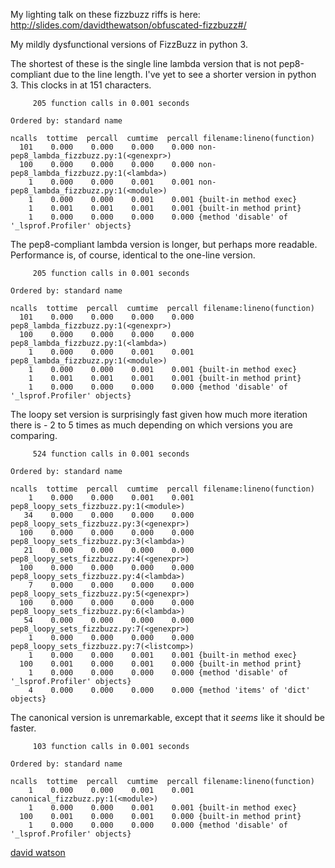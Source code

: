 My lighting talk on these fizzbuzz riffs is here: http://slides.com/davidthewatson/obfuscated-fizzbuzz#/

My mildly dysfunctional versions of FizzBuzz in python 3.

The shortest of these is the single line lambda version that is not pep8-compliant due to the line length. I've yet to see a shorter version in python 3. This clocks in at 151 characters.

         205 function calls in 0.001 seconds

    Ordered by: standard name

    ncalls  tottime  percall  cumtime  percall filename:lineno(function)
      101    0.000    0.000    0.000    0.000 non-pep8_lambda_fizzbuzz.py:1(<genexpr>)
      100    0.000    0.000    0.000    0.000 non-pep8_lambda_fizzbuzz.py:1(<lambda>)
        1    0.000    0.000    0.001    0.001 non-pep8_lambda_fizzbuzz.py:1(<module>)
        1    0.000    0.000    0.001    0.001 {built-in method exec}
        1    0.001    0.001    0.001    0.001 {built-in method print}
        1    0.000    0.000    0.000    0.000 {method 'disable' of '_lsprof.Profiler' objects}

The pep8-compliant lambda version is longer, but perhaps more readable. Performance is, of course, identical to the one-line version.

         205 function calls in 0.001 seconds

    Ordered by: standard name

    ncalls  tottime  percall  cumtime  percall filename:lineno(function)
      101    0.000    0.000    0.000    0.000 pep8_lambda_fizzbuzz.py:1(<genexpr>)
      100    0.000    0.000    0.000    0.000 pep8_lambda_fizzbuzz.py:1(<lambda>)
        1    0.000    0.000    0.001    0.001 pep8_lambda_fizzbuzz.py:1(<module>)
        1    0.000    0.000    0.001    0.001 {built-in method exec}
        1    0.001    0.001    0.001    0.001 {built-in method print}
        1    0.000    0.000    0.000    0.000 {method 'disable' of '_lsprof.Profiler' objects}

The loopy set version is surprisingly fast given how much more iteration there is - 2 to 5 times as much depending on which versions you are comparing.

         524 function calls in 0.001 seconds

    Ordered by: standard name

    ncalls  tottime  percall  cumtime  percall filename:lineno(function)
        1    0.000    0.000    0.001    0.001 pep8_loopy_sets_fizzbuzz.py:1(<module>)
       34    0.000    0.000    0.000    0.000 pep8_loopy_sets_fizzbuzz.py:3(<genexpr>)
      100    0.000    0.000    0.000    0.000 pep8_loopy_sets_fizzbuzz.py:3(<lambda>)
       21    0.000    0.000    0.000    0.000 pep8_loopy_sets_fizzbuzz.py:4(<genexpr>)
      100    0.000    0.000    0.000    0.000 pep8_loopy_sets_fizzbuzz.py:4(<lambda>)
        7    0.000    0.000    0.000    0.000 pep8_loopy_sets_fizzbuzz.py:5(<genexpr>)
      100    0.000    0.000    0.000    0.000 pep8_loopy_sets_fizzbuzz.py:6(<lambda>)
       54    0.000    0.000    0.000    0.000 pep8_loopy_sets_fizzbuzz.py:7(<genexpr>)
        1    0.000    0.000    0.000    0.000 pep8_loopy_sets_fizzbuzz.py:7(<listcomp>)
        1    0.000    0.000    0.001    0.001 {built-in method exec}
      100    0.001    0.000    0.001    0.000 {built-in method print}
        1    0.000    0.000    0.000    0.000 {method 'disable' of '_lsprof.Profiler' objects}
        4    0.000    0.000    0.000    0.000 {method 'items' of 'dict' objects}

The canonical version is unremarkable, except that it _seems_ like it should be faster.

         103 function calls in 0.001 seconds

    Ordered by: standard name

    ncalls  tottime  percall  cumtime  percall filename:lineno(function)
        1    0.000    0.000    0.001    0.001 canonical_fizzbuzz.py:1(<module>)
        1    0.000    0.000    0.001    0.001 {built-in method exec}
      100    0.001    0.000    0.001    0.000 {built-in method print}
        1    0.000    0.000    0.000    0.000 {method 'disable' of '_lsprof.Profiler' objects}

<a href="http://davidwatson.org/">david watson</a>
